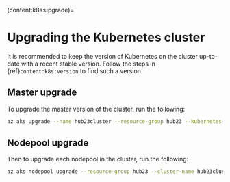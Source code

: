 (content:k8s:upgrade)=
# Upgrading the Kubernetes cluster

It is recommended to keep the version of Kubernetes on the cluster up-to-date with a recent stable version.
Follow the steps in {ref}`content:k8s:version` to find such a version.

## Master upgrade

To upgrade the master version of the cluster, run the following:

```bash
az aks upgrade --name hub23cluster --resource-group hub23 --kubernetes-version VERSION --output table
```

## Nodepool upgrade

Then to upgrade each nodepool in the cluster, run the following:

```bash
az aks nodepool upgrade --resource-group hub23 --cluster-name hub23cluster --name NODEPOOL_NAME --kubernetes-version VERSION --output table
```
